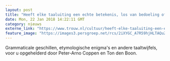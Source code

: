 ```yaml
---
layout: post
title: "Heeft elke taaluiting een echte betekenis, los van bedoeling of interpretatie?"
date: Mon, 22 Jan 2018 14:22:11 GMT
category: nieuws
externe_link: "https://www.trouw.nl/cultuur/heeft-elke-taaluiting-een-echte-betekenis-los-van-bedoeling-of-interpretatie-~aa04817c/"
feature_image: "https://images3.persgroep.net/rcs/2iXYGC_A7R59hjHLTAQuZFg7M7Y/diocontent/138917122/_focus/0.48/0.44/_fill/230/230?appId=e9b4e2a1869038ffcaf318a6d1463b0b&quality=0.9&format=jpeg"
---
```


Grammaticale geschillen, etymologische enigma's en andere taaltwijfels, voor u opgehelderd door Peter-Arno Coppen en Ton den Boon.
